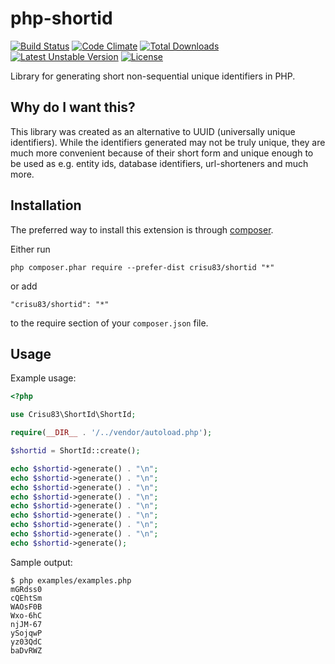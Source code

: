 # php-shortid

[![Build Status](https://travis-ci.org/crisu83/php-shortid.svg?branch=master)](https://travis-ci.org/crisu83/php-shortid)
[![Code Climate](https://codeclimate.com/github/crisu83/php-shortid/badges/gpa.svg)](https://codeclimate.com/github/crisu83/php-shortid)
[![Total Downloads](https://poser.pugx.org/crisu83/shortid/downloads)](https://packagist.org/packages/crisu83/shortid) [![Latest Unstable Version](https://poser.pugx.org/crisu83/shortid/v/unstable.svg)](https://packagist.org/packages/crisu83/shortid) [![License](https://poser.pugx.org/crisu83/shortid/license.svg)](https://packagist.org/packages/crisu83/shortid)

Library for generating short non-sequential unique identifiers in PHP.

## Why do I want this?

This library was created as an alternative to UUID (universally unique identifiers). 
While the identifiers generated may not be truly unique, they are much more convenient because of their short form
and unique enough to be used as e.g. entity ids, database identifiers, url-shorteners and much more.
 
## Installation

The preferred way to install this extension is through [composer](http://getcomposer.org/download/).

Either run

```
php composer.phar require --prefer-dist crisu83/shortid "*"
```

or add

```
"crisu83/shortid": "*"
```

to the require section of your `composer.json` file.

## Usage

Example usage:

```php
<?php

use Crisu83\ShortId\ShortId;

require(__DIR__ . '/../vendor/autoload.php');

$shortid = ShortId::create();

echo $shortid->generate() . "\n";
echo $shortid->generate() . "\n";
echo $shortid->generate() . "\n";
echo $shortid->generate() . "\n";
echo $shortid->generate() . "\n";
echo $shortid->generate() . "\n";
echo $shortid->generate() . "\n";
echo $shortid->generate() . "\n";
echo $shortid->generate();
```

Sample output:

```
$ php examples/examples.php
mGRdss0
cQEhtSm
WAOsF0B
Wxo-6hC
njJM-67
ySojqwP
yz03QdC
baDvRWZ
```
